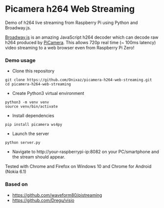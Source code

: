# Picamera h264 Web Streaming
Demo of h264 live streaming from Raspberry Pi using Python and Broadway.js.


[Broadway.js](https://github.com/mbebenita/Broadway) is an amazing JavaScript h264 decoder which can decode raw h264 produced by [PiCamera](https://github.com/waveform80/picamera). This allows 720p real time (~ 100ms latency) video streaming to a web browser even from Raspberry Pi Zero!

### Demo usage


* Clone this repository

```
git clone https://github.com/Onixaz/picamera-h264-web-streaming.git
cd picamera-h264-web-streaming
```

* Create Python3 virtual environment

```
python3 -m venv venv
source venv/bin/activate
```

* Install dependencies

```
pip install picamera ws4py
```

* Launch the server

```
python server.py
```
* Navigate to http://your-raspberrypi-ip:8082 on your PC/smartphone and the stream should appear.

Tested with Chrome and Firefox on Windows 10 and Chrome for Android (Nokia 6.1) 

### Based on

* https://github.com/waveform80/pistreaming
* https://github.com/Dregu/visio



